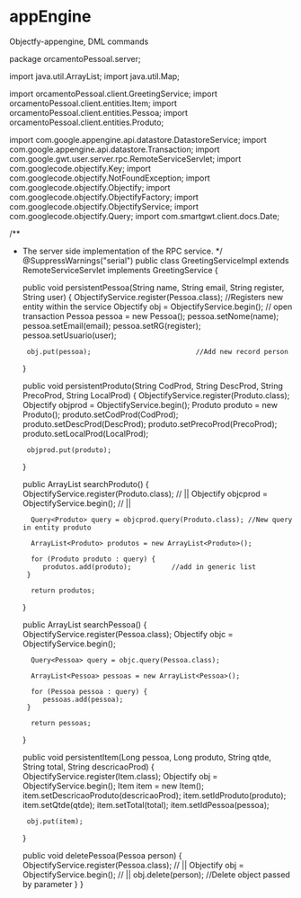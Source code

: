 appEngine
=========

Objectfy-appengine, DML commands


package orcamentoPessoal.server;

import java.util.ArrayList;
import java.util.Map;

import orcamentoPessoal.client.GreetingService;
import orcamentoPessoal.client.entities.Item;
import orcamentoPessoal.client.entities.Pessoa;
import orcamentoPessoal.client.entities.Produto;

import com.google.appengine.api.datastore.DatastoreService;
import com.google.appengine.api.datastore.Transaction;
import com.google.gwt.user.server.rpc.RemoteServiceServlet;
import com.googlecode.objectify.Key;
import com.googlecode.objectify.NotFoundException;
import com.googlecode.objectify.Objectify;
import com.googlecode.objectify.ObjectifyFactory;
import com.googlecode.objectify.ObjectifyService;
import com.googlecode.objectify.Query;
import com.smartgwt.client.docs.Date;

/**
 * The server side implementation of the RPC service.
 */
@SuppressWarnings("serial")
public class GreetingServiceImpl extends RemoteServiceServlet implements
		GreetingService {

	public void persistentPessoa(String name, String email, String register, String user)
	{
		ObjectifyService.register(Pessoa.class);   //Registers new entity within the service
		Objectify obj = ObjectifyService.begin();  // open transaction
		Pessoa pessoa = new Pessoa();
		pessoa.setNome(name);
		pessoa.setEmail(email);
		pessoa.setRG(register);
		pessoa.setUsuario(user);
		
		obj.put(pessoa);                          //Add new record person
	}
	
	public void persistentProduto(String CodProd, String DescProd, String PrecoProd, String LocalProd)
	{
		ObjectifyService.register(Produto.class);
		Objectify objprod = ObjectifyService.begin();
		Produto produto = new Produto();
		produto.setCodProd(CodProd);
		produto.setDescProd(DescProd);
		produto.setPrecoProd(PrecoProd);
		produto.setLocalProd(LocalProd);
		
		objprod.put(produto);
	}
	
	public ArrayList<Produto> searchProduto()
	{
		ObjectifyService.register(Produto.class);   // ||
		Objectify objcprod = ObjectifyService.begin(); // ||
		
		 Query<Produto> query = objcprod.query(Produto.class); //New query in entity produto
		 
		 ArrayList<Produto> produtos = new ArrayList<Produto>();
		 
		 for (Produto produto : query) {
			produtos.add(produto);			//add in generic list
		}
		 
		 return produtos;              		
	}
	
	public ArrayList<Pessoa> searchPessoa()
	{
		ObjectifyService.register(Pessoa.class);
		Objectify objc = ObjectifyService.begin();
		
		 Query<Pessoa> query = objc.query(Pessoa.class);
		 
		 ArrayList<Pessoa> pessoas = new ArrayList<Pessoa>();
		 
		 for (Pessoa pessoa : query) {
			pessoas.add(pessoa);
		}
		 
		 return pessoas;
	}

	public void persistentItem(Long pessoa, Long produto, String qtde, String total, String descricaoProd)
	{
		ObjectifyService.register(Item.class);
		Objectify obj = ObjectifyService.begin();
		Item item = new Item();
		item.setDescricaoProduto(descricaoProd);
		item.setIdProduto(produto);
		item.setQtde(qtde);
		item.setTotal(total);
		item.setIdPessoa(pessoa);
		
		obj.put(item);
	}
	
	
	public void deletePessoa(Pessoa person)
	{
		ObjectifyService.register(Pessoa.class);   // ||
		Objectify obj = ObjectifyService.begin();   // ||
		obj.delete(person);								//Delete object passed by parameter
	}
}
